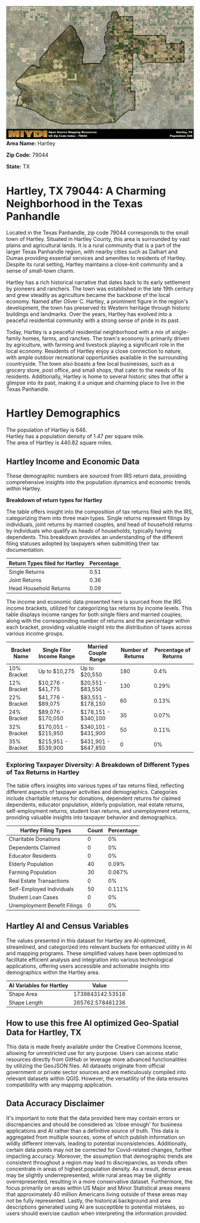 ![Image Alt Text](../_images/79044.png)
**Area Name:** Hartley

**Zip Code:** 79044

**State:** TX


# Hartley, TX 79044: A Charming Neighborhood in the Texas Panhandle  

Located in the Texas Panhandle, zip code 79044 corresponds to the small town of Hartley. Situated in Hartley County, this area is surrounded by vast plains and agricultural lands. It is a rural community that is a part of the larger Texas Panhandle region, with nearby cities such as Dalhart and Dumas providing essential services and amenities to residents of Hartley. Despite its rural setting, Hartley maintains a close-knit community and a sense of small-town charm.

Hartley has a rich historical narrative that dates back to its early settlement by pioneers and ranchers. The town was established in the late 19th century and grew steadily as agriculture became the backbone of the local economy. Named after Oliver C. Hartley, a prominent figure in the region's development, the town has preserved its Western heritage through historic buildings and landmarks. Over the years, Hartley has evolved into a peaceful residential community with a strong sense of pride in its past.

Today, Hartley is a peaceful residential neighborhood with a mix of single-family homes, farms, and ranches. The town's economy is primarily driven by agriculture, with farming and livestock playing a significant role in the local economy. Residents of Hartley enjoy a close connection to nature, with ample outdoor recreational opportunities available in the surrounding countryside. The town also boasts a few local businesses, such as a grocery store, post office, and small shops, that cater to the needs of its residents. Additionally, Hartley is home to several historic sites that offer a glimpse into its past, making it a unique and charming place to live in the Texas Panhandle.

# Hartley Demographics

The population of Hartley is 646.  
Hartley has a population density of 1.47 per square mile.  
The area of Hartley is 440.82 square miles.  

## Hartley Income and Economic Data

These demographic numbers are sourced from IRS return data, providing comprehensive insights into the population dynamics and economic trends within Hartley.

**Breakdown of return types for Hartley**

The table offers insight into the composition of tax returns filed with the IRS, categorizing them into three main types. Single returns represent filings by individuals, joint returns by married couples, and head of household returns by individuals who qualify as heads of households, typically having dependents. This breakdown provides an understanding of the different filing statuses adopted by taxpayers when submitting their tax documentation.

| Return Types filed for Hartley                              | Percentage          |
|----------------------------------------------------------|---------------------|
| Single Returns                                            | 0.51 |
| Joint Returns                                             | 0.36 |
| Head Household Returns                                    | 0.09 |

The income and economic data presented here is sourced from the IRS income brackets, utilized for categorizing tax returns by income levels. This table displays income ranges for both single filers and married couples, along with the corresponding number of returns and the percentage within each bracket, providing valuable insight into the distribution of taxes across various income groups.

| Bracket Name       | Single Filer Income Range | Married Couple Range | Number of Returns | Percentage of Returns |
|--------------------|----------------------------|----------------------|-------------------|-----------------------|
| 10% Bracket        | Up to $10,275              | Up to $20,550        | 180 | 0.4% |
| 12% Bracket        | $10,276 - $41,775          | $20,551 - $83,550    | 130 | 0.29% |
| 22% Bracket        | $41,776 - $89,075          | $83,551 - $178,150   | 60 | 0.13% |
| 24% Bracket        | $89,076 - $170,050         | $178,151 - $340,100  | 30 | 0.07% |
| 32% Bracket        | $170,051 - $215,950        | $340,101 - $431,900  | 50 | 0.11% |
| 35% Bracket        | $215,951 - $539,900        | $431,901 - $647,850  | 0 | 0% |

### Exploring Taxpayer Diversity: A Breakdown of Different Types of Tax Returns in Hartley

The table offers insights into various types of tax returns filed, reflecting different aspects of taxpayer activities and demographics. Categories include charitable returns for donations, dependent returns for claimed dependents, educator population, elderly population, real estate returns, self-employment returns, student loan returns, and unemployment returns, providing valuable insights into taxpayer behavior and demographics.

| Hartley Filing Types                    | Count | Percentage |
|--------------------------------------|-------|------------|
| Charitable Donations                 | 0 | 0% |
| Dependents Claimed                   | 0 | 0% |
| Educator Residents                   | 0 | 0% |
| Elderly Population                   | 40 | 0.09% |
| Farming Population                   | 30 | 0.067% |
| Real Estate Transactions             | 0 | 0% |
| Self-Employed Individuals            | 50 | 0.111% |
| Student Loan Cases                   | 0 | 0% |
| Unemployment Benefit Filings         | 0 | 0% |

## Hartley AI and Census Variables

The values presented in this dataset for Hartley are AI-optimized, streamlined, and categorized into relevant buckets for enhanced utility in AI and mapping programs. These simplified values have been optimized to facilitate efficient analysis and integration into various technological applications, offering users accessible and actionable insights into demographics within the Hartley area.

| AI Variables for Hartley | Value |
|-------------|-------|
| Shape Area | 1739843142.53516 |
| Shape Length | 265762.578461236 |

## How to use this free AI optimized Geo-Spatial Data for Hartley, TX

This data is made freely available under the Creative Commons license, allowing for unrestricted use for any purpose. Users can access static resources directly from GitHub or leverage more advanced functionalities by utilizing the GeoJSON files. All datasets originate from official government or private sector sources and are meticulously compiled into relevant datasets within QGIS. However, the versatility of the data ensures compatibility with any mapping application.

## Data Accuracy Disclaimer
It's important to note that the data provided here may contain errors or discrepancies and should be considered as 'close enough' for business applications and AI rather than a definitive source of truth. This data is aggregated from multiple sources, some of which publish information on wildly different intervals, leading to potential inconsistencies. Additionally, certain data points may not be corrected for Covid-related changes, further impacting accuracy. Moreover, the assumption that demographic trends are consistent throughout a region may lead to discrepancies, as trends often concentrate in areas of highest population density. As a result, dense areas may be slightly underrepresented, while rural areas may be slightly overrepresented, resulting in a more conservative dataset. Furthermore, the focus primarily on areas within US Major and Minor Statistical areas means that approximately 40 million Americans living outside of these areas may not be fully represented. Lastly, the historical background and area descriptions generated using AI are susceptible to potential mistakes, so users should exercise caution when interpreting the information provided.
